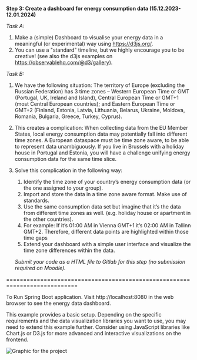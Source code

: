 **Step 3: Create a dashboard for energy consumption data (15.12.2023-12.01.2024)**

*Task A:*

1. Make a (simple) Dashboard to visualise your energy data in a meaningful (or experimental) way using https://d3js.org/.
2. You can use a "standard" timeline, but we highly encourage you to be creative! (see also the d3js examples on https://observablehq.com/@d3/gallery).

*Task B:*

1. We have the following situation: The territory of Europe (excluding the Russian Federation) has 3 time zones – Western European Time or GMT (Portugal, UK, Ireland and Island), 
Central European Time or GMT+1 (most Central European countries); and Eastern European Time or GMT+2 (Finland, Estonia, Latvia, Lithuania, Belarus, Ukraine, Moldova, Romania, 
Bulgaria, Greece, Turkey, Cyprus).

2. This creates a complication: When collecting data from the EU Member States, local energy consumption data may potentially fall into different time zones. 
A European dataspace must be time zone aware, to be able to represent data unambiguously. If you live in Brussels with a holiday house in Portugal and Estonia, 
you will have a challenge unifying energy consumption data for the same time slice.

3. Solve this complication in the following way:
   1. Identify the time zone of your country’s energy consumption data (or the one assigned to your group).
   2. Import and store the data in a time zone aware format. Make use of standards.
   3. Use the same consumption data set but imagine that it’s the data from different time zones as
   well. (e.g. holiday house or apartment in the other countries).
   4. For example: If it’s 01:00 AM in Vienna GMT+1 it’s 02:00 AM in Tallinn GMT+2. Therefore, 
   different data points are highlighted within those time gaps
   5. Extend your dashboard with a simple user interface and visualize the time zone differences 
   within the data. 

   *Submit your code as a HTML file to Gitlab for this step (no submission required on Moodle).*

===========================================================================

To Run Spring Boot application. 
Visit http://localhost:8080 in the web browser to see the energy data dashboard.

This example provides a basic setup. Depending on the specific requirements and 
the data visualization libraries you want to use, you may need to extend this example further. 
Consider using JavaScript libraries like Chart.js or D3.js for more advanced and interactive 
visualizations on the frontend.

![Graphic for the project](https://github.com/invzbl3/EnergyDashboard/assets/24904825/9da0970e-eb37-4c1e-811c-d13799314b87)
